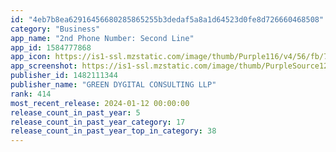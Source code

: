```yaml
---
id: "4eb7b8ea62916456680285865255b3dedaf5a8a1d64523d0fe8d726660468508"
category: "Business"
app_name: "2nd Phone Number: Second Line"
app_id: 1584777868
app_icon: https://is1-ssl.mzstatic.com/image/thumb/Purple116/v4/56/fb/73/56fb73b5-5559-2ba5-f18c-aef9ed230ffe/AppIcon-0-1x_U007emarketing-0-0-0-7-0-0-sRGB-85-220-0.png/1024x1024bb.png
app_screenshot: https://is1-ssl.mzstatic.com/image/thumb/PurpleSource126/v4/73/84/36/738436ae-53b1-c1c1-909d-efe8a28d2220/61254e86-d96b-441d-a049-3f9ed5f2c034_1_iPhone-X.png/1242x2688bb.png
publisher_id: 1482111344
publisher_name: "GREEN DYGITAL CONSULTING LLP"
rank: 414
most_recent_release: 2024-01-12 00:00:00
release_count_in_past_year: 5
release_count_in_past_year_category: 17
release_count_in_past_year_top_in_category: 38
---
```


